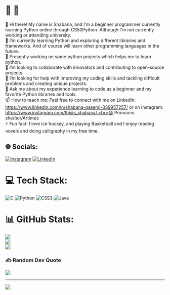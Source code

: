 # 💫 🙋
👋 Hi there! My name is Shabana, and I'm a beginner programmer currently learning Python online through CS50Python. Although I'm not currently working or attending university.<br>🌱 I’m currently learning Python and exploring different libraries and frameworks. And of course will learn other programming languages in the future.<br>🔭 Presently working on some python projects which helps me to learn python.<br>👯 I’m looking to collaborate with innovators and contributing to open-source projects.<br>🤔 I’m looking for help with improving my coding skills and tackling difficult problems and creating unique projects.<br>💬 Ask me about my experience learning to code as a beginner and my favorite Python libraries and tools.<br>📫 How to reach me: Feel free to connect with me on LinkedIn: https://www.linkedin.com/in/shabana-qasemi-339957257/ or on Instagram: https://www.instagram.com/thisis_shabana/.<br>😄 Pronouns: she/her/Artimes <br>⚡ Fun fact: I love ice hockey, and playing Basketball and I enjoy reading novels and doing calligraphy in my free time.


## 🌐 Socials:
[![Instagram](https://img.shields.io/badge/Instagram-%23E4405F.svg?logo=Instagram&logoColor=white)](https://instagram.com/https://www.instagram.com/thisis_shabana/) [![LinkedIn](https://img.shields.io/badge/LinkedIn-%230077B5.svg?logo=linkedin&logoColor=white)](https://linkedin.com/in/https://www.linkedin.com/in/shabana-qasemi-339957257/) 

# 💻 Tech Stack:
![C](https://img.shields.io/badge/c-%2300599C.svg?style=for-the-badge&logo=c&logoColor=white) ![Python](https://img.shields.io/badge/python-3670A0?style=for-the-badge&logo=python&logoColor=ffdd54) ![CSS3](https://img.shields.io/badge/css3-%231572B6.svg?style=for-the-badge&logo=css3&logoColor=white) ![Java](https://img.shields.io/badge/java-%23ED8B00.svg?style=for-the-badge&logo=java&logoColor=white)
# 📊 GitHub Stats:
![](https://github-readme-stats.vercel.app/api?username=Artimes-c&theme=city_light&hide_border=false&include_all_commits=true&count_private=true)<br/>
![](https://github-readme-streak-stats.herokuapp.com/?user=Artimes-c&theme=city_light&hide_border=false)<br/>
![](https://github-readme-stats.vercel.app/api/top-langs/?username=Artimes-c&theme=city_light&hide_border=false&include_all_commits=true&count_private=true&layout=compact)

### ✍️ Random Dev Quote
![](https://quotes-github-readme.vercel.app/api?type=horizontal&theme=radical)

---
[![](https://visitcount.itsvg.in/api?id=Artimes-c&icon=0&color=0)](https://visitcount.itsvg.in)
